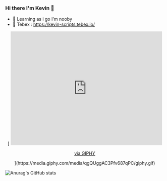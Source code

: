 ### Hi there I'm Kevin 👋

- 🌱 Learning as i go I'm nooby
- 🏪 Tebex : https://kevin-scripts.tebex.io/

<div id="header" align="center">
[  <iframe src="https://giphy.com/embed/qgQUggAC3Pfv687qPC" width="480" height="360" frameBorder="0" class="giphy-embed" allowFullScreen></iframe><p><a href="https://giphy.com/gifs/dommespace-domme-space-programador-qgQUggAC3Pfv687qPC">via GIPHY</a></p>](https://media.giphy.com/media/qgQUggAC3Pfv687qPC/giphy.gif)
</div>

![Anurag's GitHub stats](https://github-readme-stats.vercel.app/api?username=KevinGirardx&show_icons=true&theme=tokyonight)
